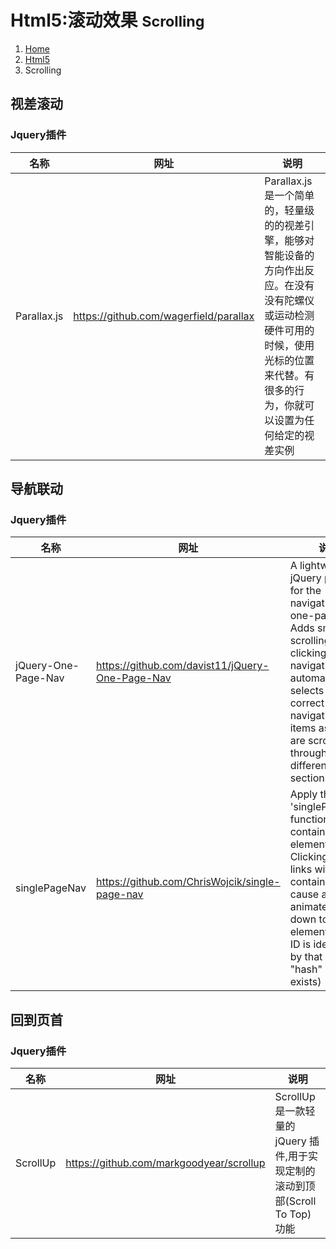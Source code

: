 # <span class="fa fa-html5" aria-hidden="true"></span> Html5:滚动效果 <small>Scrolling</small>

<ol class="breadcrumb"><li><a href="/">Home</a></li><li><a href="/html5/overview.md">Html5</a></li><li class="active">Scrolling</li></ol>

## 视差滚动

### Jquery插件
|名称|网址|说明|
|------|------|------|
|Parallax.js|https://github.com/wagerfield/parallax|Parallax.js 是一个简单的，轻量级的的视差引擎，能够对智能设备的方向作出反应。在没有没有陀螺仪或运动检测硬件可用的时候，使用光标的位置来代替。有很多的行为，你就可以设置为任何给定的视差实例|

## 导航联动

### Jquery插件
|名称|网址|说明|
|------|------|------|
|jQuery-One-Page-Nav|https://github.com/davist11/jQuery-One-Page-Nav|A lightweight jQuery plugin for the navigation on one-page sites. Adds smooth scrolling when clicking on the navigation and automatically selects the correct navigation items as you are scrolling through the different sections|
|singlePageNav|https://github.com/ChrisWojcik/single-page-nav|Apply the 'singlePageNav' function to a container element. Clicking on any links within the container will cause an animated scroll down to the element whose ID is identified by that link's "hash" (if it exists)|

## 回到页首

### Jquery插件
|名称|网址|说明|
|------|------|------|
|ScrollUp|https://github.com/markgoodyear/scrollup|ScrollUp 是一款轻量的 jQuery 插件,用于实现定制的滚动到顶部(Scroll To Top)功能|

